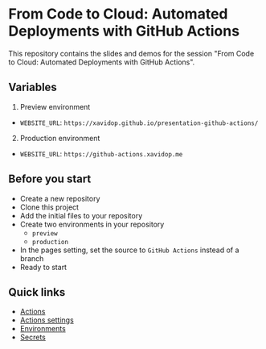 # From Code to Cloud: Automated Deployments with GitHub Actions

This repository contains the slides and demos for the session "From Code to Cloud: Automated Deployments with GitHub Actions".

## Variables
1. Preview environment
- `WEBSITE_URL`: `https://xavidop.github.io/presentation-github-actions/`
2. Production environment
- `WEBSITE_URL`: `https://github-actions.xavidop.me`

## Before you start

- Create a new repository
- Clone this project
- Add the initial files to your repository
- Create two environments in your repository
  - `preview`
  - `production`
- In the pages setting, set the source to `GitHub Actions` instead of a branch
- Ready to start

## Quick links

- [Actions](https://github.com/xavidop/presentation-github-actions/actions)
- [Actions settings](https://github.com/xavidop/presentation-github-actions/settings/actions)
- [Environments](https://github.com/xavidop/presentation-github-actions/settings/environments)
- [Secrets](https://github.com/xavidop/presentation-github-actions/settings/secrets/actions)